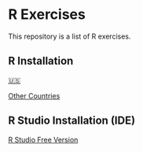 # R Exercises

This repository is a list of R exercises.

## R Installation

[🇺🇸](https://cran.cnr.berkeley.edu/)

[Other Countries](https://cran.r-project.org/mirrors.html)

## R Studio Installation (IDE)

[R Studio Free Version](https://rstudio.com/products/rstudio/download/)
